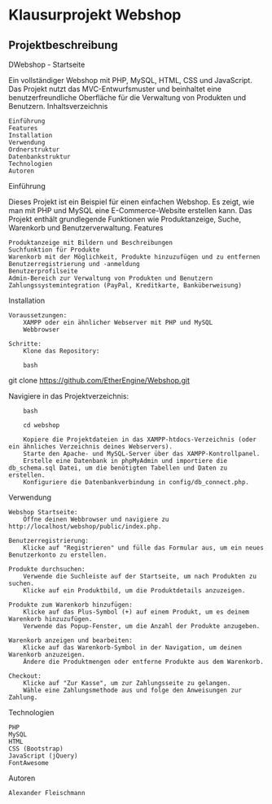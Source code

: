 # Klausurprojekt Webshop

## Projektbeschreibung

DWebshop - Startseite

Ein vollständiger Webshop mit PHP, MySQL, HTML, CSS und JavaScript. Das Projekt nutzt das MVC-Entwurfsmuster und beinhaltet eine benutzerfreundliche Oberfläche für die Verwaltung von Produkten und Benutzern.
Inhaltsverzeichnis

    Einführung
    Features
    Installation
    Verwendung
    Ordnerstruktur
    Datenbankstruktur
    Technologien
    Autoren

Einführung

Dieses Projekt ist ein Beispiel für einen einfachen Webshop. Es zeigt, wie man mit PHP und MySQL eine E-Commerce-Website erstellen kann. Das Projekt enthält grundlegende Funktionen wie Produktanzeige, Suche, Warenkorb und Benutzerverwaltung.
Features

    Produktanzeige mit Bildern und Beschreibungen
    Suchfunktion für Produkte
    Warenkorb mit der Möglichkeit, Produkte hinzuzufügen und zu entfernen
    Benutzerregistrierung und -anmeldung
    Benutzerprofilseite
    Admin-Bereich zur Verwaltung von Produkten und Benutzern
    Zahlungssystemintegration (PayPal, Kreditkarte, Banküberweisung)

Installation

    Voraussetzungen:
        XAMPP oder ein ähnlicher Webserver mit PHP und MySQL
        Webbrowser

    Schritte:
        Klone das Repository:

        bash

git clone https://github.com/EtherEngine/Webshop.git

Navigiere in das Projektverzeichnis:

        bash

        cd webshop

        Kopiere die Projektdateien in das XAMPP-htdocs-Verzeichnis (oder ein ähnliches Verzeichnis deines Webservers).
        Starte den Apache- und MySQL-Server über das XAMPP-Kontrollpanel.
        Erstelle eine Datenbank in phpMyAdmin und importiere die db_schema.sql Datei, um die benötigten Tabellen und Daten zu erstellen.
        Konfiguriere die Datenbankverbindung in config/db_connect.php.

Verwendung

    Webshop Startseite:
        Öffne deinen Webbrowser und navigiere zu http://localhost/webshop/public/index.php.

    Benutzerregistrierung:
        Klicke auf "Registrieren" und fülle das Formular aus, um ein neues Benutzerkonto zu erstellen.

    Produkte durchsuchen:
        Verwende die Suchleiste auf der Startseite, um nach Produkten zu suchen.
        Klicke auf ein Produktbild, um die Produktdetails anzuzeigen.

    Produkte zum Warenkorb hinzufügen:
        Klicke auf das Plus-Symbol (+) auf einem Produkt, um es deinem Warenkorb hinzuzufügen.
        Verwende das Popup-Fenster, um die Anzahl der Produkte anzugeben.

    Warenkorb anzeigen und bearbeiten:
        Klicke auf das Warenkorb-Symbol in der Navigation, um deinen Warenkorb anzuzeigen.
        Ändere die Produktmengen oder entferne Produkte aus dem Warenkorb.

    Checkout:
        Klicke auf "Zur Kasse", um zur Zahlungsseite zu gelangen.
        Wähle eine Zahlungsmethode aus und folge den Anweisungen zur Zahlung.

Technologien

    PHP
    MySQL
    HTML
    CSS (Bootstrap)
    JavaScript (jQuery)
    FontAwesome

Autoren

    Alexander Fleischmann
